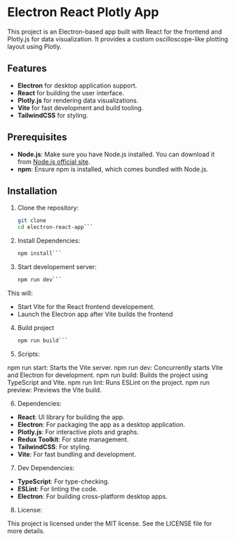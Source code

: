 # Electron React Plotly App

This project is an Electron-based app built with React for the frontend and Plotly.js for data visualization. It provides a custom oscilloscope-like plotting layout using Plotly.

## Features

- **Electron** for desktop application support.
- **React** for building the user interface.
- **Plotly.js** for rendering data visualizations.
- **Vite** for fast development and build tooling.
- **TailwindCSS** for styling.

## Prerequisites

- **Node.js**: Make sure you have Node.js installed. You can download it from [Node.js official site](https://nodejs.org/).
- **npm**: Ensure npm is installed, which comes bundled with Node.js.

## Installation

1. Clone the repository:
   ```bash
   git clone 
   cd electron-react-app```

2. Install Dependencies:

    ```bash
    npm install```

3. Start developement server:
    ```bash
    npm run dev```

This will:
- Start Vite for the React frontend developement.
- Launch the Electron app after Vite builds the frontend

4. Build project
    ```bash
    npm run build```


5. Scripts:

npm run start: Starts the Vite server.
npm run dev: Concurrently starts Vite and Electron for development.
npm run build: Builds the project using TypeScript and Vite.
npm run lint: Runs ESLint on the project.
npm run preview: Previews the Vite build.

6. Dependencies:

- **React**: UI library for building the app.
- **Electron**: For packaging the app as a desktop application.
- **Plotly.js**: For interactive plots and graphs.
- **Redux Toolkit**: For state management.
- **TailwindCSS**: For styling.
- **Vite**: For fast bundling and development.

7. Dev Dependencies:

- **TypeScript**:  For type-checking.
- **ESLint**: For linting the code.
- **Electron**: For building cross-platform desktop apps.




8. License:

This project is licensed under the MIT license. See the LICENSE file for more details.
